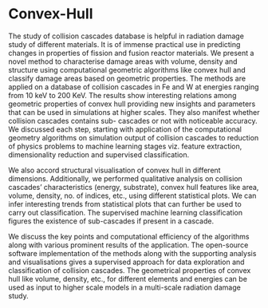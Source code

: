 # Convex-Hull
The study of collision cascades database is helpful in radiation damage study of different materials. It is of immense practical use in predicting changes in properties of fission and fusion reactor materials. We present a novel method to characterise damage areas with volume, density and structure using computational geometric algorithms like convex hull and classify damage areas based on geometric properties. The methods are applied on a database of collision cascades in Fe and W at energies ranging from 10 keV to 200 KeV. The results show interesting relations among geometric properties of convex hull providing new insights and parameters that can be used in simulations at higher scales. They also manifest whether collision cascades contains sub- cascades or not with noticeable accuracy. We discussed each step, starting with application of the computational geometry algorithms on simulation output of collision cascades to reduction of physics problems to machine learning stages viz. feature extraction, dimensionality reduction and supervised classification.

We also accord structural visualisation of convex hull in different dimensions. Additionally, we performed qualitative analysis on collision cascades’ characteristics (energy, substrate), convex hull features like area, volume, density, no. of indices, etc., using different statistical plots. We can infer interesting trends from statistical plots that can further be used to carry out classification. The supervised machine learning classification figures the existence of sub-cascades if present in a cascade.

We discuss the key points and computational efficiency of the algorithms along with various prominent results of the application. The open-source software implementation of the methods along with the supporting analysis and visualisations gives a supervised approach for data exploration and classification of collision cascades. The geometrical properties of convex hull like volume, density, etc., for different elements and energies can be used as input to higher scale models in a multi-scale radiation damage study.
